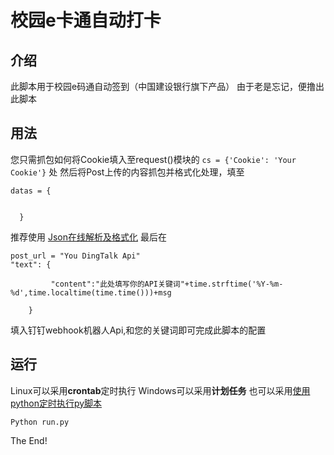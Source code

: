# 校园e卡通自动打卡
## **介绍**
此脚本用于校园e码通自动签到（中国建设银行旗下产品）
由于老是忘记，便撸出此脚本
## **用法**
您只需抓包如何将Cookie填入至request()模块的
```cs = {'Cookie': 'Your Cookie'}```
处
然后将Post上传的内容抓包并格式化处理，填至
```
datas = {


  }
```
推荐使用
[Json在线解析及格式化](https://www.json.cn/)
最后在
```
post_url = "You DingTalk Api"
"text": {

         "content":"此处填写你的API关键词"+time.strftime('%Y-%m-%d',time.localtime(time.time()))+msg

    }
```
填入钉钉webhook机器人Api,和您的关键词即可完成此脚本的配置

## **运行**
Linux可以采用**crontab**定时执行
Windows可以采用**计划任务**
也可以采用[使用python定时执行py脚本](https://ptype.info/2020/03/17/使用python定时执行py脚本/)
```
Python run.py
```
The End!

